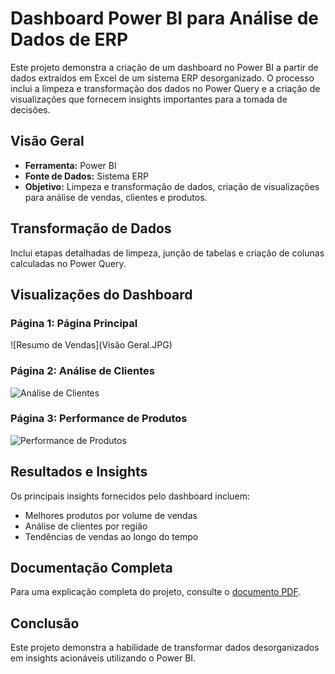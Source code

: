 # Dashboard Power BI para Análise de Dados de ERP

Este projeto demonstra a criação de um dashboard no Power BI a partir de dados extraídos em Excel de um sistema ERP desorganizado. O processo inclui a limpeza e transformação dos dados no Power Query e a criação de visualizações que fornecem insights importantes para a tomada de decisões.

## Visão Geral

- **Ferramenta:** Power BI 
- **Fonte de Dados:** Sistema ERP
- **Objetivo:** Limpeza e transformação de dados, criação de visualizações para análise de vendas, clientes e produtos.

## Transformação de Dados

Inclui etapas detalhadas de limpeza, junção de tabelas e criação de colunas calculadas no Power Query.

## Visualizações do Dashboard

### Página 1: Página Principal
![Resumo de Vendas](Visão Geral.JPG)

### Página 2: Análise de Clientes
![Análise de Clientes](images/analise_clientes.png)

### Página 3: Performance de Produtos
![Performance de Produtos](images/performance_produtos.png)

## Resultados e Insights

Os principais insights fornecidos pelo dashboard incluem:

- Melhores produtos por volume de vendas
- Análise de clientes por região
- Tendências de vendas ao longo do tempo

## Documentação Completa

Para uma explicação completa do projeto, consulte o [documento PDF](link-para-o-pdf).

## Conclusão

Este projeto demonstra a habilidade de transformar dados desorganizados em insights acionáveis utilizando o Power BI.
